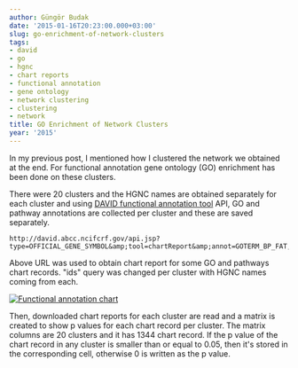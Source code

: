 ```yaml
---
author: Güngör Budak
date: '2015-01-16T20:23:00.000+03:00'
slug: go-enrichment-of-network-clusters
tags:
- david
- go
- hgnc
- chart reports
- functional annotation
- gene ontology
- network clustering
- clustering
- network
title: GO Enrichment of Network Clusters
year: '2015'
---
```


In my previous post, I mentioned how I clustered the network we obtained at the end. For functional annotation gene ontology (GO) enrichment has been done on these clusters.

There were 20 clusters and the HGNC names are obtained separately for each cluster and using <a href="http://david.abcc.ncifcrf.gov/summary.jsp" target="_blank">DAVID functional annotation tool</a> API, GO and pathway annotations are collected per cluster and these are saved separately.

```
http://david.abcc.ncifcrf.gov/api.jsp?type=OFFICIAL_GENE_SYMBOL&amp;tool=chartReport&amp;annot=GOTERM_BP_FAT,GOTERM_CC_FAT,GOTERM_MF_FAT,BBID,BIOCARTA,KEGG_PATHWAY&amp;ids=HGNC_NAME1,HGNC_NAME2,HGNC_NAME3,...
```

Above URL was used to obtain chart report for some GO and pathways chart records. "ids" query was changed per cluster with HGNC names coming from each.

[![Functional annotation chart](/public/images/functional-annotation-chart.png)](/public/images/functional-annotation-chart.png)

Then, downloaded chart reports for each cluster are read and a matrix is created to show p values for each chart record per cluster. The matrix columns are 20 clusters and it has 1344 chart record. If the p value of the chart record in any cluster is smaller than or equal to 0.05, then it's stored in the corresponding cell, otherwise 0 is written as the p value.
